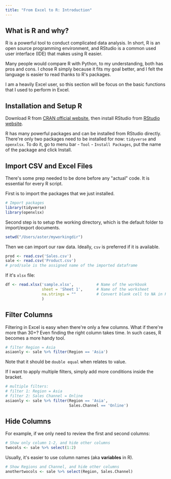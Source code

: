 ```yaml
---
title: "From Excel to R: Introduction"
---
```


## What is R and why?

R is a powerful tool to conduct complicated data analysis. In short, R is an open source programming environment, and RStudio is a common used user interface (IDE) that makes using R easier.

Many people would compare R with Python, to my understanding, both has pros and cons. I chose R simply because it fits my goal better, and I felt the language is easier to read thanks to R's packages.

I am a heavily Excel user, so this section will be focus on the basic functions that I used to perform in Excel.

## Installation and Setup R

Download R from [CRAN official website](https://cloud.r-project.org), then install RStudio from [RStudio website](https://rstudio.com/products/rstudio/).

R has many powerful packages and can be installed from RStudio directly. There're only two packages need to be installed for now: `tidyverse` and `openxlsx`. To do it, go to menu bar - `Tool` - `Install Packages`, put the name of the package and click Install.

## Import CSV and Excel Files

There's some prep needed to be done before any "actual" code. It is essential for every R script.

First is to import the packages that we just installed.

```r
# Import packages
library(tidyverse)
library(openxlsx)
```

Second step is to setup the working directory, which is the default folder to import/export documents.

```r
setwd("/Users/aster/myworkingdir")
```

Then we can import our raw data. Ideally, `csv` is preferred if it is available.

```r
prod <- read.csv('Sales.csv')
sale <- read.csv('Product.csv')
# prod/sale is the assigned name of the imported dataframe
```

If it's `xlsx` file:

```r
df <- read.xlsx('sample.xlsx',          # Name of the workbook
                sheet = 'Sheet 1',      # Name of the worksheet
                na.strings = ""         # Convert blank cell to NA in R
                )
```

## Filter Columns

Filtering in Excel is easy when there're only a few columns. What if there're more than 30+? Even finding the right column takes time. In such cases, R becomes a more handy tool.

```r
# filter Region = Asia
asiaonly <- sale %>% filter(Region == 'Asia')
```

Note that it should be `double equal` when relates to value.

If I want to apply multiple filters, simply add more conditions inside the bracket.


```r
# multiple filters:
# filter 1: Region = Asia
# filter 2: Sales Channel = Online
asiaonly <- sale %>% filter(Region == 'Asia',
                            Sales.Channel == 'Online')
```

## Hide Columns

For example, if we only need to review the first and second columns:

```r
# Show only column 1-2, and hide other columns
twocols <- sale %>% select(1:2)
```

Usually, it's easier to use column names (aka **variables** in R).
```r
# Show Regions and Channel, and hide other columns
anothertwocols <- sale %>% select(Region, Sales.Channel)
```
